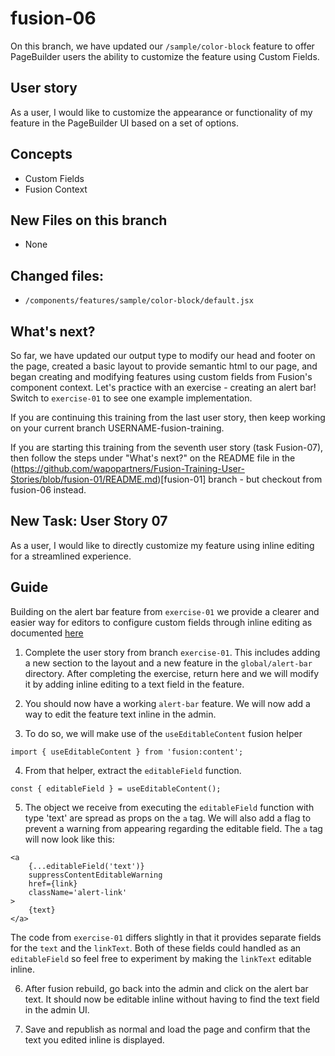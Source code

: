 # fusion-06

On this branch, we have updated our `/sample/color-block` feature to offer PageBuilder users the ability to customize the feature using Custom Fields.

## User story
As a user, I would like to customize the appearance or functionality of my feature in the PageBuilder UI based on a set of options.

## Concepts
- Custom Fields
- Fusion Context

## New Files on this branch
- None

## Changed files:
- `/components/features/sample/color-block/default.jsx`

## What's next?
So far, we have updated our output type to modify our head and footer on the page, created a basic layout to provide semantic html to our page, and began creating and modifying features using custom fields from
Fusion's component context. Let's practice with an exercise - creating an alert bar! Switch to `exercise-01` to see one example implementation.

If you are continuing this training from the last user story, then keep working on your current branch USERNAME-fusion-training.

If you are starting this training from the seventh user story (task Fusion-07), then follow the steps under "What's next?" on the README file in the (https://github.com/wapopartners/Fusion-Training-User-Stories/blob/fusion-01/README.md)[fusion-01] branch - but checkout from fusion-06 instead.

## New Task: User Story 07
As a user, I would like to directly customize my feature using inline editing for a streamlined experience.

## Guide
Building on the alert bar feature from `exercise-01` we provide a clearer and easier way for editors to configure custom fields through inline editing as documented [here](https://redirector.arcpublishing.com/alc/arc-products/pagebuilder/fusion/documentation/recipes/adding-custom-fields.md#inline-editing)

1. Complete the user story from branch `exercise-01`. This includes adding a new section to the layout and a new feature in the `global/alert-bar` directory. After completing the exercise, return here and we will modify it by adding inline editing to a text field in the feature.

2. You should now have a working `alert-bar` feature. We will now add a way to edit the feature text inline in the admin.

3. To do so, we will make use of the `useEditableContent` fusion helper 

```import { useEditableContent } from 'fusion:content';```

4. From that helper, extract the `editableField` function.

```const { editableField } = useEditableContent();```

5. The object we receive from executing the `editableField` function with type 'text' are spread as props on the `a` tag. We will also add a flag to prevent a warning from appearing regarding the editable field. The `a` tag will now look like this:

```
<a
    {...editableField('text')}
    suppressContentEditableWarning
    href={link}
    className='alert-link'
>
    {text}
</a>
```

The code from `exercise-01` differs slightly in that it provides separate fields for the `text` and the `linkText`. Both of these fields could handled as an `editableField` so feel free to experiment by making the `linkText` editable inline.

6. After fusion rebuild, go back into the admin and click on the alert bar text. It should now be editable inline without having to find the text field in the admin UI.

7. Save and republish as normal and load the page and confirm that the text you edited inline is displayed.
